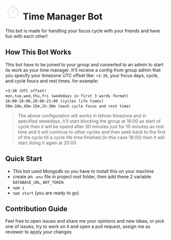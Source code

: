 # ![icon](./bot_icon.svg) Time Manager Bot
This bot is made for handling your focus cycle with your friends and have fun with each other!

## How This Bot Works
This bot have to be joined to your group and converted to an admin to start its work as your time manager. It'll recieve a config from group admin that you specify your timezone UTC offset like: `+3:30`, your focus days, cycle, and cycle foucs and rest times. for example:
```plain
+3:30 (UTC offset)
mon,tue,wed,thu,fri (weekdays in first 3 words format)
16:00-18:00,20:00-21:00 (cycles life times)
30m-10m,45m-15m,1h-30m (each cycle focus and rest time)
```
> The above configuration will works in tehran timezone and in specified weekdays, it'll start blocking the group at 16:00 as start of cycle then it will be opend after 30 minutes just for 10 minutes as rest time and it will continue to other cycles and then seek back to the first of the cycle till a cycle life time finished (in this case 18:00) then it will start doing it again at 20:00

## Quick Start
- This bot used Mongodb so you have to install this on your machine
- create an `.env` file in project root folder, then add these 2 variable: `DATABASE_URL`, `BOT_TOKEN`
- `npm i`
- `npm start` (you are ready to go)

## Contribution Guide
Feel free to open issues and share me your opinions and new ideas, or pick one of issues, try to work on it and open a pull request, assign me as reviewer to apply your changes
